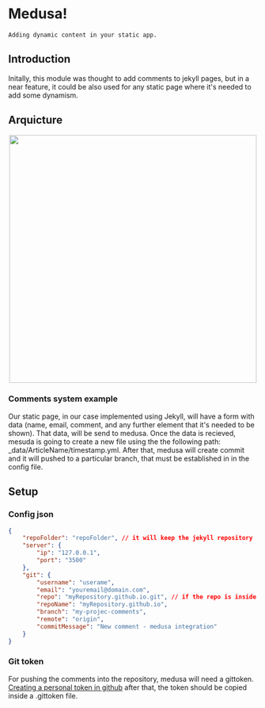 # Medusa!
    Adding dynamic content in your static app.

## Introduction 
Initally, this module was thought to add comments to jekyll pages, but in a near feature, it could be also used for any static page where it's needed to add some dynamism. 

## Arquicture

<p align="center">
    <img src="https://cdn.pbrd.co/images/9xmbgFhvM.png" width="500px"></img>
</p>

### Comments system example
Our static page, in our case implemented using Jekyll, will have a form with data (name, email, comment, and any further element that it's needed to be shown). That data, will be send to medusa. Once the data is recieved, mesuda is  going to create a new file using the the following path: _data/ArticleName/timestamp.yml. 
After that, medusa will create commit and it will pushed to a particular branch, that must be established in in the config file. 

## Setup
### Config json 

```json
{
    "repoFolder": "repoFolder", // it will keep the jekyll repository
    "server": {
        "ip": "127.0.0.1",
        "port": "3500"
    },
    "git": {
        "username": "userame",
        "email": "youremail@domain.com",
        "repo": "myRepository.github.io.git", // if the repo is inside an organization => organization/myRepository.github.io.git
        "repoName": "myRepository.github.io",
        "branch": "my-projec-comments",
        "remote": "origin",
        "commitMessage": "New comment - medusa integration"
    }
}
```

### Git token
For pushing the comments into the repository, medusa will need a gittoken. [Creating a personal token in github](https://help.github.com/articles/creating-a-personal-access-token-for-the-command-line/) after that, the token should be copied inside a .gittoken file.


